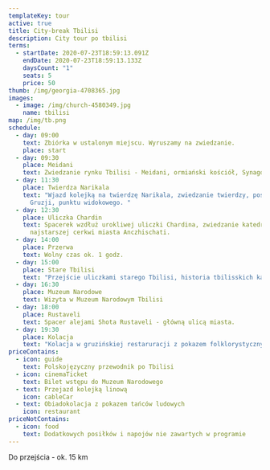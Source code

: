 ```yaml
---
templateKey: tour
active: true
title: City-break Tbilisi
description: City tour po tbilisi
terms:
  - startDate: 2020-07-23T18:59:13.091Z
    endDate: 2020-07-23T18:59:13.133Z
    daysCount: "1"
    seats: 5
    price: 50
thumb: /img/georgia-4708365.jpg
images:
  - image: /img/church-4580349.jpg
    name: tbilisi
map: /img/tb.png
schedule:
  - day: 09:00
    text: Zbiórka w ustalonym miejscu. Wyruszamy na zwiedzanie.
    place: start
  - day: 09:30
    place: Meidani
    text: Zwiedzanie rynku Tbilisi - Meidani, ormiański kościół, Synagoga itd.
  - day: 11:30
    place: Twierdza Narikala
    text: "Wjazd kolejką na twierdzę Narikala, zwiedzanie twierdzy, posągu Matki
      Gruzji, punktu widokowego. "
  - day: 12:30
    place: Uliczka Chardin
    text: Spacerek wzdłuż urokliwej uliczki Chardina, zwiedzanie katedry Sioni oraz
      najstarszej cerkwi miasta Anczhischati.
  - day: 14:00
    place: Przerwa
    text: Wolny czas ok. 1 godz.
  - day: 15:00
    place: Stare Tbilisi
    text: "Przejście uliczkami starego Tbilisi, historia tbilisskich kamienic. "
  - day: 16:30
    place: Muzeum Narodowe
    text: Wizyta w Muzeum Narodowym Tbilisi
  - day: 18:00
    place: Rustaveli
    text: Spacer alejami Shota Rustaveli - główną ulicą miasta.
  - day: 19:30
    place: Kolacja
    text: "Kolacja w gruzińskiej restaruracji z pokazem folklorystycznym. "
priceContains:
  - icon: guide
    text: Polskojęzyczny przewodnik po Tbilisi
  - icon: cinemaTicket
    text: Bilet wstępu do Muzeum Narodowego
  - text: Przejazd kolejką linową
    icon: cableCar
  - text: Obiadokolacja z pokazem tańców ludowych
    icon: restaurant
priceNotContains:
  - icon: food
    text: Dodatkowych posiłków i napojów nie zawartych w programie
---
```

Do przejścia - ok. 15 km